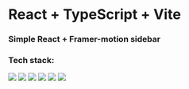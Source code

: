 # React + TypeScript + Vite

### Simple React + Framer-motion sidebar

### Tech stack:
<div>
<img src='https://img.shields.io/badge/TypeScript-007ACC?style=for-the-badge&logo=typescript&logoColor=white'>
<img src='https://img.shields.io/badge/React-20232A?style=for-the-badge&logo=react&logoColor=61DAFB'>
<img src='https://img.shields.io/badge/Vite-B73BFE?style=for-the-badge&logo=vite&logoColor=FFD62E'>
<img src='https://img.shields.io/badge/Jotai-fff?style=for-the-badge'/>
<img src='https://img.shields.io/badge/Framer motion-black?style=for-the-badge&logo=framer&logoColor=white'/>
<img src='https://img.shields.io/badge/Tailwind_CSS-black?style=for-the-badge&logo=tailwind-css&logoColor=blue'>
</div>
